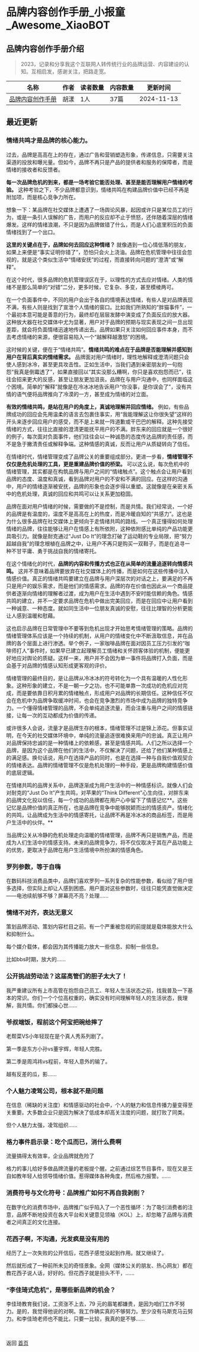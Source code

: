 # 品牌内容创作手册_小报童_Awesome_XiaoBOT

## 品牌内容创作手册介绍
> 2023，记录和分享我这个互联网人转传统行业的品牌运营、内容建设的认知。互相启发，感谢关注，把路走宽。  
  


|名称|作者|读者数量|内容数量|更新时间|
|---|---|---|---|---|
|[品牌内容创作手册](https://xiaobot.net/p/whowho?refer=0b133df9-27dc-423b-8101-639049001c13)|胡漾|1人|37篇|2024-11-13|

## 最近更新
### 情绪共鸣才是品牌的核心能力。

过去，品牌是高高在上的存在，通过广告和营销塑造形象，传递信息，只需要关注渠道的投放和曝光量。但如今，品牌不再只是产品的提供者和服务的保障者，而是情绪的接收者和反馈者。

**每一次品牌危机的到来，都是一场考验它能否处理、甚至是能否理解用户情绪的考验。**
这种考验之下，不少品牌都意识到，情绪共鸣在构建品牌价值中已经不再是附加项，而是核心竞争力所在。

想象一下：某品牌在社交媒体上遭遇了一场舆论风暴，起因或许只是某位员工的行为，或是一条引人误解的广告，而用户的反应却不止于愤怒，还伴随着深层的情绪爆发。这样的情绪浪潮，不只是因为品牌做错了什么，而是人们心底里积压的负面情绪找到了一个出口。

**这里的关键点在于，品牌如何去回应这种情绪？**
就像遇到一位心情低落的朋友，如果上来便是“事实证明你错了”，恐怕只会火上浇油。品牌在危机管理中往往会忽视的，就是这个类似生活中“情绪安抚”的过程，而直接转向问题的“澄清”或“解释”。

在这个时代，很多品牌的危机管理误区在于，以理性的方式去应对情绪。人类的情绪不是那么简单的“对错”二分，更多时候，它复杂、多变，甚至模棱两可。

在一个负面事件中，不同的用户会出于各自的情境表达情绪，有些人是对品牌表现不满，有些人则是找到了宣泄个人情绪的窗口。比如我们所熟知的“胖猫事件”，一个最初本意可能是善意的行为，最终却在层层发酵中演变成了负面反应的放大器。这种放大器在社交媒体中尤为显著，用户对于品牌的预期与现实表现之间一旦出现差距，就会将负面情绪迅速地传递出去。品牌如果只关注如何回应事件本身，而不去考虑情绪的来源，便很容易陷入一个“越解释越激怒”的困境。

这时候的关键，便在于“情绪共鸣”。**情绪共鸣的难点在于品牌是否能理解并感知到用户在背后真实的情绪需求。**
品牌面对用户情绪时，理性地解释或澄清问题只会使人感到冰冷，甚至更具攻击性。正如生活中，当我们遇到亲密朋友的一句抱怨“我真是倒霉透了”，如果直接回以“其实没那么糟啊，你只是喜欢抱怨而已”，往往会招来更大的反感，甚至让朋友更加沮丧。品牌在与用户沟通中，也同样面临这个困境。简单的“解释”就像是在冷冰冰地告诉用户“你没事，是你误会了”，没有共情的语气便将品牌推向了冷漠的一方，甚至成为情绪的对立面。

**有效的情绪共鸣，是站在用户的角度上，真诚地理解并回应情绪。**
例如，有些品牌成功的回应会先用温柔的语言去包裹住事实，用“我能理解这让你很失望”这样的开头来逐步回应用户的感受，而不是上来就一阵道歉或干巴巴的解释。这种先接受情绪的方式，往往比直接的澄清更能抚平用户的不满。胖东来的回应就是一个很好的例子，每次面对负面事件，他们往往会以一种诚恳的态度传达品牌的责任感，而不是急于撇清责任或解释争端。这种情感的真诚，反而让用户从质疑转向了信任。

在情绪时代，情绪管理变成了品牌公关的重要组成部分。更进一步看，**情绪管理不仅仅是危机处理的工具，更是重建品牌价值的桥梁。**
可以这么说，每次危机中的情绪管理，其实都是在构筑品牌与用户之间的“情绪触点”。这个触点会让用户看到品牌的态度、温度和真诚，看到品牌对用户的不安和不满的回应。在这样的沟通中，用户的情绪逐渐被安抚，品牌的形象也会逐步得以重塑。这就像是在亲密关系中的危机处理，真诚的回应和共鸣可以让关系更加稳固。

品牌在面对用户情绪的时候，需要做的不是控制，而是共情。我们经常说，一个好的品牌是有温度的，温度不是高高在上的热度，而是冷暖自知的“共感力”。这也是为什么很多品牌在社交媒体上更倾向于走情绪共鸣的路线。一个真正懂得如何处理情绪的品牌，往往能够让用户在情感上有所依附，这种依附感比单纯的产品功能更具吸引力。就像是耐克通过“Just
Do
It”的理念打破了运动鞋的专业局限，把“努力超越自我”的理念根植在品牌之中，让用户不再只是购买一双鞋子，而是在追寻一种不甘平庸、勇于挑战自我的情绪寄托。

在这个情绪化的时代，**品牌的内容和传播方式也正在从简单的流量追逐转向情感共鸣。**
这并不意味着品牌要放弃在社交媒体上的传播，而是如何在这些传播中注入情感价值。真正的情绪共鸣要建立在品牌与用户深层次的对话之上，要满足的不再只是用户的娱乐需求，而是他们的情感需求。品牌的存在价值也因此从一个商品提供者逐渐向情绪的理解者过渡，成为用户在生活中遇到不安时能信赖的角色。情感共鸣的建立，并不一定要求品牌在危机中做出完美回应，而是在回应中让用户看到一种诚意、一种态度。就如同生活中一位朋友真诚的安慰，往往比理智的分析更能让人感到温暖和慰藉。

这也启示品牌在日常管理中不要等到危机出现才开始思考情绪管理的策略。品牌的情绪管理体系应该是一个持续的机制，从用户的情绪变化中不断汲取信息，并在品牌的各个层面上进行渗透。举个例子，一家咖啡品牌在面对因员工压力引发的“咖啡师打人”事件时，如果早已建立起理解员工情绪和关怀顾客体验的机制，便能更好地应对舆论的质疑。这样一来，用户并不会因为单一事件将品牌打入负面，而是会基于对品牌的情感认知形成更客观的评价。

情绪管理的最终目的，是让品牌从冷冰冰的符号转化为一个具有温暖的人性化形象。这种形象的建立，不是一朝一夕之功，也不可能单靠一次成功的危机应对完成，而是要依靠日积月累的情绪触点，形成用户对品牌的长期信任。这种信任不仅会在危机中为品牌争取缓冲时间，也会在竞争激烈的市场中成为品牌的独特竞争力。一个懂得情绪管理的品牌，不会单纯追逐流量，而会注重与用户之间的情感链接，让每一次的互动都成为价值的传递。

或许很多人会说，流量才是品牌生存的根本，情绪管理不过是锦上添花。但事实证明，在今天的社交媒体环境中，单纯的流量追逐很难换来用户的忠诚。真正让用户对品牌保持忠诚的是一种情绪上的依赖感，甚至是情感共鸣。人们之所以选择一个品牌，是因为这个品牌在他们的生活中，不仅解决了问题，还给了他们某种情感上的满足感。换句话说，用户在选择产品的同时，也是在选择一种与自我价值观契合的情绪表达。品牌的情绪管理不仅是危机处理的一种手段，更是品牌构建情感价值的底层逻辑。

在情绪共鸣的品牌关系中，品牌逐渐成为用户生活中的一种情感标识。就像人们会对耐克的“Just Do It”产生共鸣，对苹果的“Think
Different”心生向往，对胖东来的品牌文化投以信任，每一个成功的品牌都在用户心中留下了情感记忆**。这些记忆是品牌价值的真正所在，也是品牌在竞争中能够脱颖而出的情感资产。情绪化的共鸣，让品牌成为生活中的情感寄托，让品牌不再是冷冰冰的商品标签，而是用户生活中的伙伴。**

当品牌公关从冷静的危机处理走向温暖的情绪管理，品牌不再只是销售产品，而是成为人们生活中的情感支持。未来的品牌竞争力，将不仅仅取决于其在产品功能上的优势，更取决于品牌在用户生活情境中所扮演的情感角色。

### 罗列参数，等于自嗨

在数码科技消费品类中，品牌们喜欢罗列一系列复杂的性能参数，看似给了用户很多选择，但实际上却让人感到困惑。用户面对这些参数时，往往只能凭直觉做决定——电池续航够不够？屏幕亮不亮？处理......

### 情绪不对齐，表达无意义

策划品牌活动、策划内容栏目之前。有一个严重被忽视的前提就是载体能放大什么和抑制什么。

每个媒介载体，都会因为其传播能力放大一些信息、抑制一些信息。

比如bbs时期，放大的......

### 公开挑战劳动法？这届高管们的胆子太大了！

我严重建议所有上市高管在抱怨自己员工、年轻人生活状态之前，找我普及一下基本的常识。你们一个个位高权重的，确实没有时间理解年轻人的生活状态，我理解，我共情。你们都操心世......

### 爷叔端饭，程前这个阿宝把碗给摔了

老帮菜VS小年轻现在是个真人秀系列剧了。

第一季是东方小孙vs董宇辉，年轻人完胜。

第二季是周鸿祎vs程前，年轻人意外的输了。

越有反差的瓜，影......

### 个人魅力凌驾公司，根本就不是问题

在信息（稀缺的关注度）和情感驱动的社会中，个人的魅力和信息传播力量变得至关重要。大多数企业只是因为解决了低成本却高关注度的问题，就打败了同类。

但个人魅力太强，凌驾组织......

### 格力事件启示录：吃个瓜而已，消什么费啊

流量搞得太有效率，企业品牌就危险了

格力的事儿给好多做品牌流量的老板提个醒。之前通过综艺节目事件，现在又是王自如教年轻人给领导情绪价值。惹得媒体各种角度，然后格力报警。......

### 消费符号与文化符号：品牌推广如何不再自我剥削？

在数字化的消费市场中，品牌推广似乎陷入了一个恶性循环：为了吸引消费者的注意，品牌不断地投资在各大平台和关键意见领袖（KOL）上，却忽略了品牌与消费者之间真正的文化连接。

### 花西子啊，不沟通，光发疯是没有用的

经历了上一次失败的公开信后，花西子感觉没起到作用。就又继续了。

然后就形成了一种前所未见的奇怪景象。全网（媒体公关的朋友、热心网友）都在教花西子说人话，好好的。但花西子就是扭头不干，......

### “李佳琦式危机”，是哪些新品牌的机会？

李佳琦教育我们说，工资涨不上去，79
元的眉笔都嫌贵，是因为咱们工作不努力。是的，我觉得他说的对啊。我工作确实真的不够努力。至少没有马斯克马云努力。和李佳琦老师也不能比，只要一比较，我真的是不够......


<a href="https://github.com/Reno9527/awesome-xiaobot" style="color: white; text-decoration: none;">awesome-xiaobot</a>

返回 [首页](../README.md)
